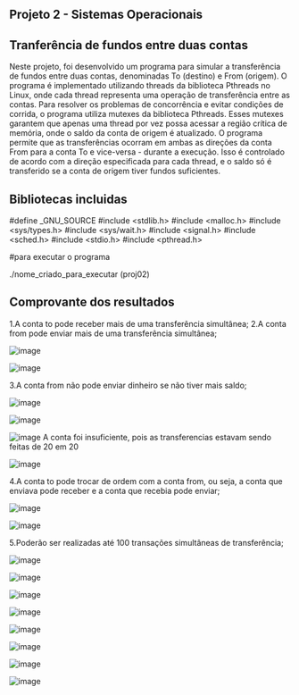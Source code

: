 ## Projeto 2 - Sistemas Operacionais

## Tranferência de fundos entre duas contas
Neste projeto, foi desenvolvido um programa para simular a transferência de fundos entre duas contas, denominadas To (destino) e From (origem). O programa é implementado utilizando threads da biblioteca Pthreads no Linux, onde cada thread representa uma operação de transferência entre as contas. Para resolver os problemas de concorrência e evitar condições de corrida, o programa utiliza mutexes da biblioteca Pthreads. Esses mutexes garantem que apenas uma thread por vez possa acessar a região crítica de memória, onde o saldo da conta de origem é atualizado. O programa permite que as transferências ocorram em ambas as direções  da conta From para a conta To e vice-versa - durante a execução. Isso é controlado de acordo com a direção especificada para cada thread, e o saldo só é transferido se a conta de origem tiver fundos suficientes.


## Bibliotecas incluidas

#define _GNU_SOURCE
#include <stdlib.h>
#include <malloc.h>
#include <sys/types.h>
#include <sys/wait.h>
#include <signal.h>
#include <sched.h>
#include <stdio.h>
#include <pthread.h>

#para executar o programa

./nome_criado_para_executar (proj02)




## Comprovante dos resultados 

1.A conta to pode receber mais de uma transferência simultânea;
2.A conta from pode enviar mais de uma transferência simultânea;

![image](https://github.com/JoaoGian/labSO/assets/118188665/3d973cf8-7fd9-40a8-9a17-d6df1735fd63)





![image](https://github.com/JoaoGian/labSO/assets/118188665/92a83bf6-7d7d-41b2-bb14-fde6af336e46)




3.A conta from não pode enviar dinheiro se não tiver mais saldo;

![image](https://github.com/JoaoGian/labSO/assets/118188665/79707356-0b01-4da0-9b29-ac79dae052a5)


![image](https://github.com/JoaoGian/labSO/assets/118188665/7a993898-9f06-4cae-a1d1-a5fa959bcf0d)

![image](https://github.com/JoaoGian/labSO/assets/118188665/34dd0d83-ebeb-45a0-80fd-bd540d157988)
A conta foi insuficiente, pois as transferencias estavam sendo feitas de 20 em 20





![image](https://github.com/JoaoGian/labSO/assets/118188665/79707356-0b01-4da0-9b29-ac79dae052a5)





4.A conta to pode trocar de ordem com a conta from, ou seja, a conta que enviava pode
receber e a conta que recebia pode enviar;

![image](https://github.com/JoaoGian/labSO/assets/118188665/04da05ae-a8ce-4bc1-b146-7422d0fe2827)



![image](https://github.com/JoaoGian/labSO/assets/118188665/bcffc091-a4d1-4e16-9532-e73d4ae36c29)


5.Poderão ser realizadas até 100 transações simultâneas de transferência;

![image](https://github.com/JoaoGian/labSO/assets/118188665/99e252fd-de8b-46da-9c2a-f5c8268c8c8b)

![image](https://github.com/JoaoGian/labSO/assets/118188665/3d4b33f6-cce8-44e4-9d88-aed939c930ae)

![image](https://github.com/JoaoGian/labSO/assets/118188665/aeb6a100-9230-445c-94c3-b16bb0af1462)

![image](https://github.com/JoaoGian/labSO/assets/118188665/bd6becde-71f5-4688-a9a3-b6d33156d21d)

![image](https://github.com/JoaoGian/labSO/assets/118188665/075833a1-f5ad-4096-97d3-619912c567b5)

![image](https://github.com/JoaoGian/labSO/assets/118188665/a4ae0e6a-8e67-4aa9-967c-a8a4be723052)

![image](https://github.com/JoaoGian/labSO/assets/118188665/98bedb30-cfb5-4bcd-b8b0-8708cf016400)

![image](https://github.com/JoaoGian/labSO/assets/118188665/42ab01f6-950d-4db8-b86b-d040ab9f7dbe)










































